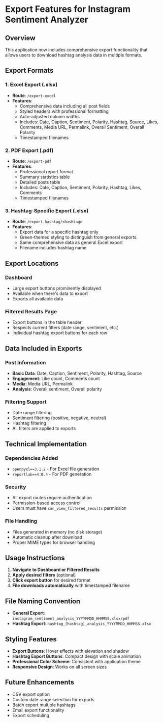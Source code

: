 # Export Features for Instagram Sentiment Analyzer

## Overview
This application now includes comprehensive export functionality that allows users to download hashtag analysis data in multiple formats.

## Export Formats

### 1. Excel Export (.xlsx)
- **Route**: `/export-excel`
- **Features**:
  - Comprehensive data including all post fields
  - Styled headers with professional formatting
  - Auto-adjusted column widths
  - Includes: Date, Caption, Sentiment, Polarity, Hashtag, Source, Likes, Comments, Media URL, Permalink, Overall Sentiment, Overall Polarity
  - Timestamped filenames

### 2. PDF Export (.pdf)
- **Route**: `/export-pdf`
- **Features**:
  - Professional report format
  - Summary statistics table
  - Detailed posts table
  - Includes: Date, Caption, Sentiment, Polarity, Hashtag, Likes, Comments
  - Timestamped filenames

### 3. Hashtag-Specific Export (.xlsx)
- **Route**: `/export-hashtag/<hashtag>`
- **Features**:
  - Export data for a specific hashtag only
  - Green-themed styling to distinguish from general exports
  - Same comprehensive data as general Excel export
  - Filename includes hashtag name

## Export Locations

### Dashboard
- Large export buttons prominently displayed
- Available when there's data to export
- Exports all available data

### Filtered Results Page
- Export buttons in the table header
- Respects current filters (date range, sentiment, etc.)
- Individual hashtag export buttons for each row

## Data Included in Exports

### Post Information
- **Basic Data**: Date, Caption, Sentiment, Polarity, Hashtag, Source
- **Engagement**: Like count, Comments count
- **Media**: Media URL, Permalink
- **Analysis**: Overall sentiment, Overall polarity

### Filtering Support
- Date range filtering
- Sentiment filtering (positive, negative, neutral)
- Hashtag filtering
- All filters are applied to exports

## Technical Implementation

### Dependencies Added
- `openpyxl==3.1.2` - For Excel file generation
- `reportlab==4.0.4` - For PDF generation

### Security
- All export routes require authentication
- Permission-based access control
- Users must have `can_view_filtered_results` permission

### File Handling
- Files generated in memory (no disk storage)
- Automatic cleanup after download
- Proper MIME types for browser handling

## Usage Instructions

1. **Navigate to Dashboard or Filtered Results**
2. **Apply desired filters** (optional)
3. **Click export button** for desired format
4. **File downloads automatically** with timestamped filename

## File Naming Convention

- **General Export**: `instagram_sentiment_analysis_YYYYMMDD_HHMMSS.xlsx/pdf`
- **Hashtag Export**: `hashtag_[hashtag]_analysis_YYYYMMDD_HHMMSS.xlsx`

## Styling Features

- **Export Buttons**: Hover effects with elevation and shadow
- **Hashtag Export Buttons**: Compact design with scale animation
- **Professional Color Scheme**: Consistent with application theme
- **Responsive Design**: Works on all screen sizes

## Future Enhancements

- CSV export option
- Custom date range selection for exports
- Batch export multiple hashtags
- Email export functionality
- Export scheduling
